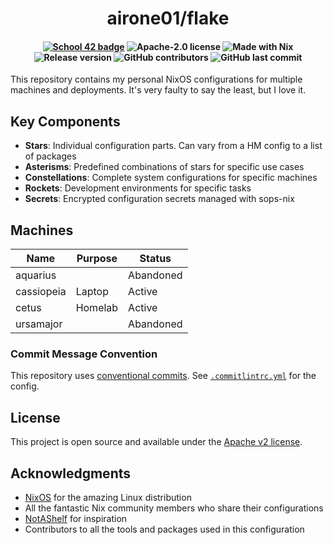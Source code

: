 <h1 align="center">
  airone01/flake
</h2>

<h4 align="center">
  <a href="https://profile.intra.42.fr/users/elagouch"><img alt="School 42 badge" src="https://img.shields.io/badge/-elagouch-020617?style=flat-square&labelColor=020617&color=5a45fe&logo=42"></a>
  <img alt="Apache-2.0 license" src="https://img.shields.io/badge/License-Apache--2.0-ef00c7?style=flat-square&logo=creativecommons&logoColor=fff&labelColor=020617">
  <img alt="Made with Nix" src="https://img.shields.io/badge/Made_with-Nix-ff2b89?style=flat-square&logo=nixos&logoColor=fff&labelColor=020617">
  <img alt="Release version" src="https://img.shields.io/github/v/release/airone01/flake?style=flat-square&logo=nixos&logoColor=fff&label=Release&labelColor=020617&color=ff8059">
  <img alt="GitHub contributors" src="https://img.shields.io/github/contributors-anon/airone01/flake?style=flat-square&logo=github&labelColor=020617&color=ffc248&label=Contributors">
  <img alt="GitHub last commit" src="https://img.shields.io/github/last-commit/airone01/flake?style=flat-square&logo=github&labelColor=020617&color=f9f871&label=Last%20commit">
</h4>

This repository contains my personal NixOS configurations for multiple machines
and deployments. It's very faulty to say the least, but I love it.

## Key Components

- **Stars**: Individual configuration parts. Can vary from a HM config to a list
  of packages
- **Asterisms**: Predefined combinations of stars for specific use cases
- **Constellations**: Complete system configurations for specific machines
- **Rockets**: Development environments for specific tasks
- **Secrets**: Encrypted configuration secrets managed with sops-nix

## Machines

| **Name**   | **Purpose** | **Status** |
| ---------- | ----------- | ---------- |
| aquarius   |             | Abandoned  |
| cassiopeia | Laptop      | Active     |
| cetus      | Homelab     | Active     |
| ursamajor  |             | Abandoned  |

### Commit Message Convention

This repository uses
[conventional commits](https://www.conventionalcommits.org/en/v1.0.0/). See
[`.commitlintrc.yml`](.commitlintrc.yml) for the config.

## License

This project is open source and available under the
[Apache v2 license](/LICENSE).

## Acknowledgments

- [NixOS](https://nixos.org/) for the amazing Linux distribution
- All the fantastic Nix community members who share their configurations
- [NotAShelf](https://github.com/NotAShelf) for inspiration
- Contributors to all the tools and packages used in this configuration
